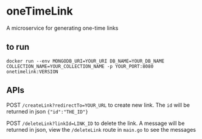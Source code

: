 # oneTimeLink
A microservice for generating one-time links<br>
## to run
`docker run --env MONGODB_URI=YOUR_URI DB_NAME=YOUR_DB_NAME COLLECTION_NAME=YOUR_COLLECTION_NAME -p YOUR_PORT:8080 onetimelink:VERSION`

## APIs
POST `/createLink?redirectTo=YOUR_URL` to create new link. The `id` will be returned in json `{"id":"THE_ID"}`<br>

POST `/deleteLink?linkId=LINK_ID` to delete the link. A message will be returned in json, view the `/deleteLink` route in `main.go` to see the messages<br>